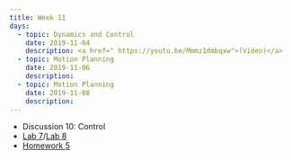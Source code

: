 ```yaml
---
title: Week 11
days:
  - topic: Dynamics and Control
    date: 2019-11-04
    description: <a href=" https://youtu.be/Mmmz1dmbqxw">(Video)</a>
  - topic: Motion Planning
    date: 2019-11-06
    description: 
  - topic: Motion Planning
    date: 2019-11-08
    description: 
---
```


- Discussion 10: Control
- [Lab 7](../assets/labs/lab7.zip)/[Lab 8](../assets/labs/lab8.zip)
- [Homework 5](../assets/hw/HW5-fall2019.pdf)
